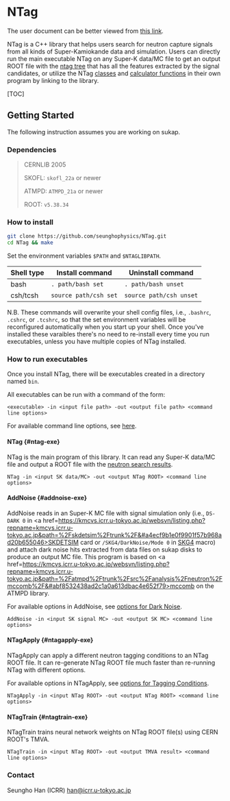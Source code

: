 # NTag

The user document can be better viewed from <a href=https:://seunghophysics.github.com/NTag>this link</a>.

NTag is a C++ library that helps users search for neutron capture signals from all kinds of Super-Kamiokande data and simulation. Users can directly run the main executable NTag on any Super-K data/MC file to get an output ROOT file with the [ntag tree](#output-tree-structure) that has all the features extracted by the signal candidates, or utilize the NTag <a href=annotated.html>classes</a> and <a href=include_2Calculator_8hh.html>calculator functions</a> in their own program by linking to the library.

[TOC]

## Getting Started

The following instruction assumes you are working on sukap.

### Dependencies

> CERNLIB 2005
>
> SKOFL: `skofl_22a` or newer
>
> ATMPD: `ATMPD_21a` or newer
>
> ROOT: `v5.38.34`

### How to install

```bash
git clone https://github.com/seunghophysics/NTag.git
cd NTag && make
```
Set the environment variables `$PATH` and `$NTAGLIBPATH`.

| Shell type | Install command       | Uninstall command       |
|------------|-----------------------|-------------------------|
| bash       | `. path/bash set`     | `. path/bash unset`     |
| csh/tcsh   | `source path/csh set` | `source path/csh unset` |

N.B. These commands will overwrite your shell config files, i.e., `.bashrc`, `.cshrc`, or `.tcshrc`,
so that the set environment variables will be reconfigured automatically when you start up your shell.
Once you've installed these varaibles there's no need to re-install every time you run executables,
unless you have multiple copies of NTag installed.

### How to run executables

 Once you install NTag, there will be executables created in a directory named `bin`. 
 
 All executables can be run with a command of the form:

 ```
 <executable> -in <input file path> -out <output file path> <command line options>
 ```

 For available command line options, see [here](#command-line-options).

#### NTag {#ntag-exe}

NTag is the main program of this library. It can read any Super-K data/MC file and output a ROOT file with the [neutron search results](#output-tree-structure). 

```
NTag -in <input SK data/MC> -out <output NTag ROOT> <command line options>
```

#### AddNoise {#addnoise-exe}

AddNoise reads in an Super-K MC file with signal simulation only (i.e., `DS-DARK 0` in <a href=https://kmcvs.icrr.u-tokyo.ac.jp/websvn/listing.php?repname=kmcvs.icrr.u-tokyo.ac.jp&path=%2Fskdetsim%2Ftrunk%2F&#a4ecf9b1e0f9901f57b968ad20b655046>SKDETSIM</a> card or `/SKG4/DarkNoise/Mode 0` in <a href=https://github.com/SKG4/SKG4>SKG4</a> macro) and attach dark noise hits extracted from data files on sukap disks to produce an output MC file. This program is based on <a href=https://kmcvs.icrr.u-tokyo.ac.jp/websvn/listing.php?repname=kmcvs.icrr.u-tokyo.ac.jp&path=%2Fatmpd%2Ftrunk%2Fsrc%2Fanalysis%2Fneutron%2Fmccomb%2F&#abf8532438ad2c1a0a613dbac4e652f79>mccomb</a> on the ATMPD library.

For available options in AddNoise, see [options for Dark Noise](#dark-noise-option).

```
AddNoise -in <input SK signal MC> -out <output SK MC> <command line options>
```

#### NTagApply {#ntagapply-exe}

NTagApply can apply a different neutron tagging conditions to an NTag ROOT file. 
It can re-generate NTag ROOT file much faster than re-running NTag with different options.

For available options in NTagApply, see [options for Tagging Conditions](#tag-cond-option).

```
NTagApply -in <input NTag ROOT> -out <output NTag ROOT> <command line options>
```

#### NTagTrain {#ntagtrain-exe}

NTagTrain trains neural network weights on NTag ROOT file(s) using CERN ROOT's TMVA.

```
NTagTrain -in <input NTag ROOT> -out <output TMVA result> <command line options>
```

### Contact

Seungho Han (ICRR) <han@icrr.u-tokyo.ac.jp>